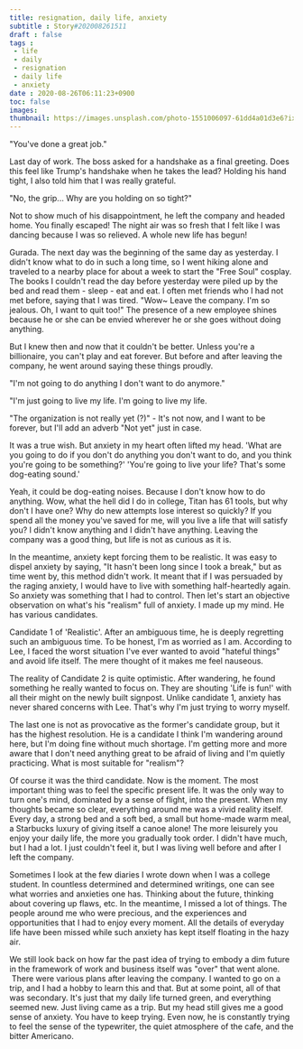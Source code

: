 ```yaml
---
title: resignation, daily life, anxiety
subtitle : Story#202008261511
draft : false
tags :
 - life
 - daily
 - resignation
 - daily life
 - anxiety
date : 2020-08-26T06:11:23+0900
toc: false
images: 
thumbnail: https://images.unsplash.com/photo-1551006097-61dd4a01d3e6?ixlib=rb-1.2.1&q=80&fm=jpg&crop=entropy&cs=tinysrgb&w=1080&fit=max&ixid=eyJhcHBfaWQiOjE1NTU0OX0
---
```


"You've done a great job."  

Last day of work. The boss asked for a handshake as a final greeting. Does this feel like Trump's handshake when he takes the lead? Holding his hand tight, I also told him that I was really grateful.  

"No, the grip... Why are you holding on so tight?"  

  

Not to show much of his disappointment, he left the company and headed home. You finally escaped! The night air was so fresh that I felt like I was dancing because I was so relieved. A whole new life has begun!  

Gurada. The next day was the beginning of the same day as yesterday. I didn't know what to do in such a long time, so I went hiking alone and traveled to a nearby place for about a week to start the "Free Soul" cosplay. The books I couldn't read the day before yesterday were piled up by the bed and read them - sleep - eat and eat. I often met friends who I had not met before, saying that I was tired. "Wow~ Leave the company. I'm so jealous. Oh, I want to quit too!" The presence of a new employee shines because he or she can be envied wherever he or she goes without doing anything.  

But I knew then and now that it couldn't be better. Unless you're a billionaire, you can't play and eat forever. But before and after leaving the company, he went around saying these things proudly.  

"I'm not going to do anything I don't want to do anymore."  

"I'm just going to live my life. I'm going to live my life.  

"The organization is not really yet (?)" - It's not now, and I want to be forever, but I'll add an adverb "Not yet" just in case.  

It was a true wish. But anxiety in my heart often lifted my head. 'What are you going to do if you don't do anything you don't want to do, and you think you're going to be something?' 'You're going to live your life? That's some dog-eating sound.'  

Yeah, it could be dog-eating noises. Because I don't know how to do anything. Wow, what the hell did I do in college, Titan has 61 tools, but why don't I have one? Why do new attempts lose interest so quickly? If you spend all the money you've saved for me, will you live a life that will satisfy you? I didn't know anything and I didn't have anything. Leaving the company was a good thing, but life is not as curious as it is.  

In the meantime, anxiety kept forcing them to be realistic. It was easy to dispel anxiety by saying, "It hasn't been long since I took a break," but as time went by, this method didn't work. It meant that if I was persuaded by the raging anxiety, I would have to live with something half-heartedly again. So anxiety was something that I had to control. Then let's start an objective observation on what's his "realism" full of anxiety. I made up my mind. He has various candidates.  

Candidate 1 of 'Realistic'. After an ambiguous time, he is deeply regretting such an ambiguous time. To be honest, I'm as worried as I am. According to Lee, I faced the worst situation I've ever wanted to avoid "hateful things" and avoid life itself. The mere thought of it makes me feel nauseous.  

The reality of Candidate 2 is quite optimistic. After wandering, he found something he really wanted to focus on. They are shouting 'Life is fun!' with all their might on the newly built signpost. Unlike candidate 1, anxiety has never shared concerns with Lee. That's why I'm just trying to worry myself.  

The last one is not as provocative as the former's candidate group, but it has the highest resolution. He is a candidate I think I'm wandering around here, but I'm doing fine without much shortage. I'm getting more and more aware that I don't need anything great to be afraid of living and I'm quietly practicing. What is most suitable for "realism"?  

Of course it was the third candidate. Now is the moment. The most important thing was to feel the specific present life. It was the only way to turn one's mind, dominated by a sense of flight, into the present. When my thoughts became so clear, everything around me was a vivid reality itself. Every day, a strong bed and a soft bed, a small but home-made warm meal, a Starbucks luxury of giving itself a canoe alone! The more leisurely you enjoy your daily life, the more you gradually took order. I didn't have much, but I had a lot. I just couldn't feel it, but I was living well before and after I left the company.  

Sometimes I look at the few diaries I wrote down when I was a college student. In countless determined and determined writings, one can see what worries and anxieties one has. Thinking about the future, thinking about covering up flaws, etc. In the meantime, I missed a lot of things. The people around me who were precious, and the experiences and opportunities that I had to enjoy every moment. All the details of everyday life have been missed while such anxiety has kept itself floating in the hazy air.  

We still look back on how far the past idea of trying to embody a dim future in the framework of work and business itself was "over" that went alone.  There were various plans after leaving the company. I wanted to go on a trip, and I had a hobby to learn this and that. But at some point, all of that was secondary. It's just that my daily life turned green, and everything seemed new. Just living came as a trip. But my head still gives me a good sense of anxiety. You have to keep trying. Even now, he is constantly trying to feel the sense of the typewriter, the quiet atmosphere of the cafe, and the bitter Americano.  

